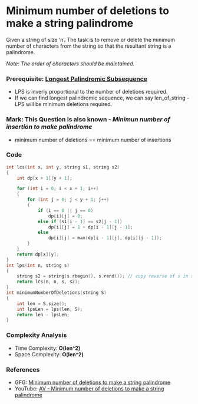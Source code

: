 # Minimum number of deletions to make a string palindrome

Given a string of size ‘n’. The task is to remove or delete the minimum number of characters from the string so that the resultant string is a palindrome.

_Note: The order of characters should be maintained._

### Prerequisite: [Longest Palindromic Subsequence](./AV16_longestPalindromicSubsequence.md)

- LPS is inverly proportional to the number of deletions required.
- If we can find longest palindromic sequence, we can say len_of_string - LPS will be minimum deletions required.

### Mark: This Question is also known - _Minimun number of insertion to make palindrome_

- minimum number of deletions == minimum number of insertions

### Code

```cpp
int lcs(int x, int y, string s1, string s2)
{
    int dp[x + 1][y + 1];

    for (int i = 0; i < x + 1; i++)
    {
        for (int j = 0; j < y + 1; j++)
        {
            if (i == 0 || j == 0)
                dp[i][j] = 0;
            else if (s1[i - 1] == s2[j - 1])
                dp[i][j] = 1 + dp[i - 1][j - 1];
            else
                dp[i][j] = max(dp[i - 1][j], dp[i][j - 1]);
        }
    }
    return dp[x][y];
}
int lps(int n, string s)
{
    string s2 = string(s.rbegin(), s.rend()); // copy reverse of s in s2
    return lcs(n, n, s, s2);
}
int minimumNumberOfDeletions(string S)
{
    int len = S.size();
    int lpsLen = lps(len, S);
    return len - lpsLen;
}
```

### Complexity Analysis

- Time Complexity: **O(len^2)**
- Space Complexity: **O(len^2)**

### References

- GFG: [Minimum number of deletions to make a string palindrome](https://www.geeksforgeeks.org/minimum-number-deletions-make-string-palindrome/)
- YouTube: [AV - Minimum number of deletions to make a string palindrome](https://www.youtube.com/watch?v=CFwCCNbRuLY&list=PL_z_8CaSLPWekqhdCPmFohncHwz8TY2Go&index=27)
